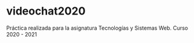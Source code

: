 # videochat2020
Práctica realizada para la asignatura Tecnologías y Sistemas Web. Curso 2020 - 2021

